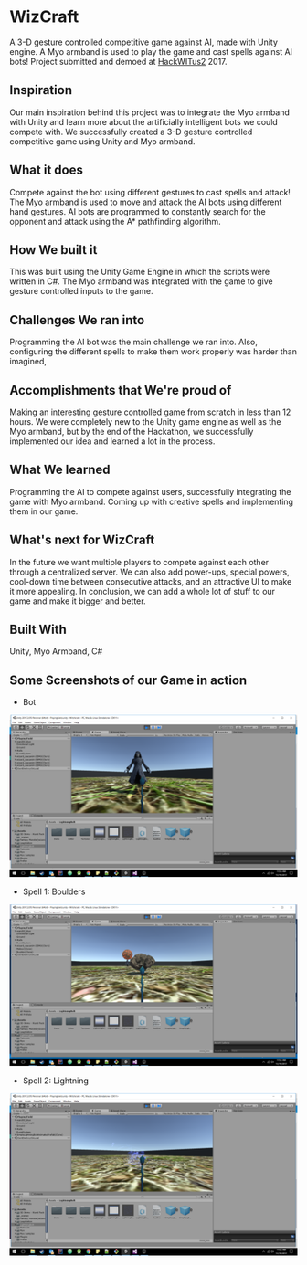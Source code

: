 # WizCraft
A 3-D gesture controlled competitive game against AI, made with Unity engine. A Myo armband is used to play the game and cast spells against AI bots!
Project submitted and demoed at [HackWITus2](https://devpost.com/software/wizcraft) 2017.

## Inspiration

Our main inspiration behind this project was to integrate the Myo armband with Unity and learn more about the artificially intelligent bots we could compete with. We successfully created a 3-D gesture controlled competitive game using Unity and Myo armband.

## What it does

Compete against the bot using different gestures to cast spells and attack! The Myo armband is used to move and attack the AI bots using different hand gestures. AI bots are programmed to constantly search for the opponent and attack using the A* pathfinding algorithm.

## How We built it

This was built using the Unity Game Engine in which the scripts were written in C#. The Myo armband was integrated with the game to give gesture controlled inputs to the game.

## Challenges We ran into

Programming the AI bot was the main challenge we ran into. Also, configuring the different spells to make them work properly was harder than imagined,

## Accomplishments that We're proud of

Making an interesting gesture controlled game from scratch in less than 12 hours. We were completely new to the Unity game engine as well as the Myo armband, but by the end of the Hackathon, we successfully implemented our idea and learned a lot in the process.

## What We learned

Programming the AI to compete against users, successfully integrating the game with Myo armband. Coming up with creative spells and implementing them in our game.

## What's next for WizCraft

In the future we want multiple players to compete against each other through a centralized server. We can also add power-ups, special powers, cool-down time between consecutive attacks, and an attractive UI to make it more appealing. In conclusion, we can add a whole lot of stuff to our game and make it bigger and better.


## Built With

Unity, Myo Armband, C#

## Some Screenshots of our Game in action

- Bot

![Bot](Images/Bot.png)

- Spell 1: Boulders

![](Images/Boulders.png)

- Spell 2: Lightning

![](Images/Lightning.png)
